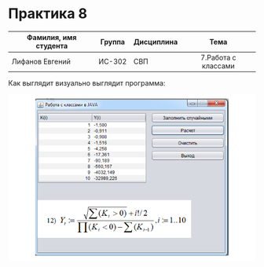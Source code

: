 ﻿# Практика 8
| Фамилия, имя студента | Группа    | Дисциплина  |Тема                              
| --------------------- |:---------:| ------------|:--------------------------------:|
| Лифанов Евгений     | ИС-302    | СВП         |7.Работа с классами | 



Как выглядит визуально выглядит программа: 

![Screenshot](screenshot.png)
